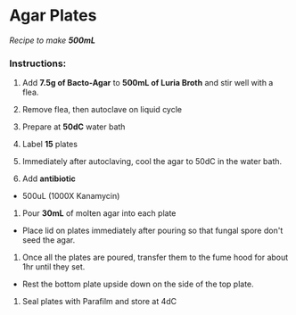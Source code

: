 # Agar Plates
*Recipe to make **500mL***

### Instructions:

1. Add **7.5g of Bacto-Agar** to **500mL of Luria Broth** and stir well with a flea.

1. Remove flea, then autoclave on liquid cycle

1. Prepare at **50dC** water bath

1. Label **15** plates

1. Immediately after autoclaving, cool the agar to 50dC in the water bath.

1. Add **antibiotic**
  - 500uL (1000X Kanamycin)

1. Pour **30mL** of molten agar into each plate
  - Place lid on plates immediately after pouring so that fungal spore don't seed the agar.

1. Once all the plates are poured, transfer them to the fume hood for about 1hr until they set.
  - Rest the bottom plate upside down on the side of the top plate.

1. Seal plates with Parafilm and store at 4dC
